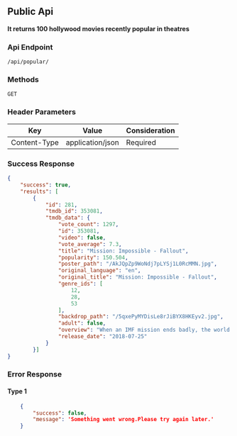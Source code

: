 ## Public Api
**It returns 100 hollywood movies recently popular in theatres**

### Api Endpoint
`/api/popular/`

### Methods
`GET`

### Header Parameters
Key | Value | Consideration
---- | ------- | --------
Content-Type | application/json | Required

### Success Response
  
```json
{
    "success": true,
    "results": [
        {
            "id": 281,
            "tmdb_id": 353081,
            "tmdb_data": {
                "vote_count": 1297,
                "id": 353081,
                "video": false,
                "vote_average": 7.3,
                "title": "Mission: Impossible - Fallout",
                "popularity": 150.504,
                "poster_path": "/AkJQpZp9WoNdj7pLYSj1L0RcMMN.jpg",
                "original_language": "en",
                "original_title": "Mission: Impossible - Fallout",
                "genre_ids": [
                    12,
                    28,
                    53
                ],
                "backdrop_path": "/5qxePyMYDisLe8rJiBYX8HKEyv2.jpg",
                "adult": false,
                "overview": "When an IMF mission ends badly, the world is faced with dire consequences. As Ethan Hunt takes it upon himself to fulfil his original briefing, the CIA begin to question his loyalty and his motives. The IMF team find themselves in a race against time, hunted by assassins while trying to prevent a global catastrophe.",
                "release_date": "2018-07-25"
            }
        }]
}

```
### Error Response
#### Type 1

```json
    {
        "success": false,
        "message": 'Something went wrong.Please try again later.'
    }
```
        
